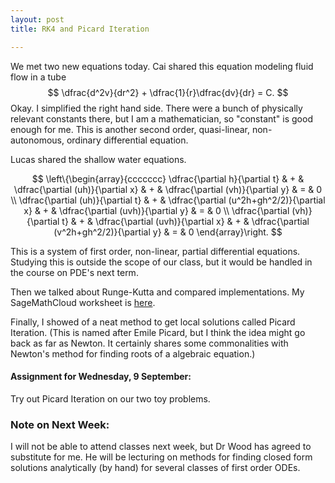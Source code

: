 ```yaml
---
layout: post
title: RK4 and Picard Iteration

---
```


We met two new equations today. Cai shared this equation modeling fluid flow in
a tube
$$
\dfrac{d^2v}{dr^2} + \dfrac{1}{r}\dfrac{dv}{dr} = C.
$$
Okay. I simplified the right hand side. There were a bunch of physically relevant
constants there, but I am a mathematician, so "constant" is good enough for me.
This is another second order, quasi-linear, non-autonomous, ordinary differential
equation.

Lucas shared the shallow water equations.

$$
\left\{\begin{array}{ccccccc}
\dfrac{\partial h}{\partial t} & + & \dfrac{\partial (uh)}{\partial x} & + & \dfrac{\partial (vh)}{\partial y} & = & 0 \\
\dfrac{\partial (uh)}{\partial t} & + & \dfrac{\partial (u^2h+gh^2/2)}{\partial x} & + & \dfrac{\partial (uvh)}{\partial y} & = & 0 \\
\dfrac{\partial (vh)}{\partial t} & + & \dfrac{\partial (uvh)}{\partial x} & + & \dfrac{\partial (v^2h+gh^2/2)}{\partial y} & = & 0
\end{array}\right.
$$

This is a system of first order, non-linear, partial differential equations.
Studying this is outside the scope of our class, but it would be handled in the
course on PDE's next term.

Then we talked about Runge-Kutta and compared implementations. My SageMathCloud
worksheet is [here][rk4].

[rk4]: {{site.baseurl}}/TJs-homework/runge-kutta.sagews

Finally, I showed of a neat method to get local solutions called Picard Iteration.
(This is named after Emile Picard, but I think the idea might go back as far as
Newton. It certainly shares some commonalities with Newton's method for finding
roots of a algebraic equation.)

#### Assignment for Wednesday, 9 September:

Try out Picard Iteration on our two toy problems.

### Note on Next Week:

I will not be able to attend classes next week, but Dr Wood has agreed to substitute
for me. He will be lecturing on methods for finding closed form solutions analytically
(by hand) for several classes of first order ODEs.
